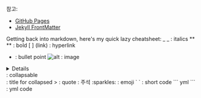 참고: 
- [GitHub Pages](https://github.com/skills/github-pages)
- [Jekyll FrontMatter](https://jekyllrb.com/docs/front-matter/)

Getting back into markdown, here's my quick lazy cheatsheet:
_ _ : italics
** ** : bold
[ ] (link) : hyperlink
- : bullet point
![alt](imagelink) : image
<details id=1> </details> : collapsable
<summary></summary> : title for collapsed
> : quote
<!-- --> : 주석
:sparkles: : emoji
` ` : short code
``` yml ``` : yml code

<!--
  <<< Author notes: Header of the course >>>
  Include a 1280×640 image, course title in sentence case, and a concise description in emphasis.
  In your repository settings: enable template repository, add your 1280×640 social image, auto delete head branches.
  Add your open source license, GitHub uses Creative Commons Attribution 4.0 International.
-->
<!--
  <<< Author notes: Start of the course >>>
  Include start button, a note about Actions minutes,
  and tell the learner why they should take the course.
  Each step should be wrapped in <details>/<summary>, with an `id` set.
  The start <details> should have `open` as well.
  Do not use quotes on the <details> tag attributes.
-->
<!--
  <<< Author notes: Step 1 >>>
  Choose 3-5 steps for your course.
  The first step is always the hardest, so pick something easy!
  Link to docs.github.com for further explanations.
  Encourage users to open new tabs for steps!
-->
<!--
  <<< Author notes: Step 2 >>>
  Start this step by acknowledging the previous step.
  Define terms and link to docs.github.com.
  Historic note: previous version checked for empty pull request, changed to the correct theme `minima`.
-->
<!--
  <<< Author notes: Step 3 >>>
  Start this step by acknowledging the previous step.
  Define terms and link to docs.github.com.
  Historic note: previous version checked the homepage content was not empty.
-->
<!--
  <<< Author notes: Step 4 >>>
  Start this step by acknowledging the previous step.
  Define terms and link to docs.github.com.
  Historic note: previous version checked the file path. Previous version checked the front matter formatting.
-->
<!--
  <<< Author notes: Step 5 >>>
  Start this step by acknowledging the previous step.
  Define terms and link to docs.github.com.
-->
<!--
  <<< Author notes: Finish >>>
  Review what we learned, ask for feedback, provide next steps.
-->
<!--
  <<< Author notes: Footer >>>
  Add a link to get support, GitHub status page, code of conduct, license link.
-->
